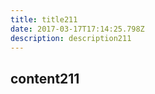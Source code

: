 ```yaml
---
title: title211
date: 2017-03-17T17:14:25.798Z
description: description211
---
```


## content211
  
